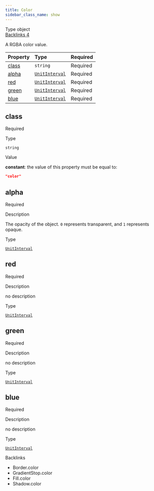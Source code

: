 ```yaml
---
title: Color
sidebar_class_name: show
---
```


<div className="section-badges">

<div className="badge type">
        <span className="label">Type</span>
        <span className="value">object</span>
      </div>

<a href="#backlinks" className="badge backlinks">
          <span className="label">Backlinks</span>
          <span className="value">4</span>
        </a>

</div>

A RGBA color value.

<div className="property-preview">

<div className="property-table">

| Property        | Type                                                  | Required                                            |
| :-------------- | :---------------------------------------------------- | :-------------------------------------------------- |
| [class](#class) | `string`                                              | <span className="property-required">Required</span> |
| [alpha](#alpha) | [`UnitInterval`](/specs/vectorgraphics/unit-interval) | <span className="property-required">Required</span> |
| [red](#red)     | [`UnitInterval`](/specs/vectorgraphics/unit-interval) | <span className="property-required">Required</span> |
| [green](#green) | [`UnitInterval`](/specs/vectorgraphics/unit-interval) | <span className="property-required">Required</span> |
| [blue](#blue)   | [`UnitInterval`](/specs/vectorgraphics/unit-interval) | <span className="property-required">Required</span> |

</div>

</div>

<div className="property">

<div className="property-heading">

## class

<span className="property-required">Required</span>

</div>

<div className="property-item">

Type

`string`

</div>

<div className="property-item">

Value

<div className="value-description">

**constant**: the value of this property must be equal to:

```json
"color"
```

</div>

</div>

</div>

<div className="property">

<div className="property-heading">

## alpha

<span className="property-required">Required</span>

</div>

<div className="property-item">

Description

The opacity of the object. `0` represents transparent, and `1` represents opaque.

</div>

<div className="property-item">

Type

[`UnitInterval`](/specs/vectorgraphics/unit-interval)

</div>

</div>

<div className="property">

<div className="property-heading">

## red

<span className="property-required">Required</span>

</div>

<div className="property-item">

Description

no description

</div>

<div className="property-item">

Type

[`UnitInterval`](/specs/vectorgraphics/unit-interval)

</div>

</div>

<div className="property">

<div className="property-heading">

## green

<span className="property-required">Required</span>

</div>

<div className="property-item">

Description

no description

</div>

<div className="property-item">

Type

[`UnitInterval`](/specs/vectorgraphics/unit-interval)

</div>

</div>

<div className="property">

<div className="property-heading">

## blue

<span className="property-required">Required</span>

</div>

<div className="property-item">

Description

no description

</div>

<div className="property-item">

Type

[`UnitInterval`](/specs/vectorgraphics/unit-interval)

</div>

</div>

<div id="backlinks" className="section-backlinks">

<div className="backlinks-title">Backlinks</div>

<ul className="backlinks-list">

<li className="backlink">
      <Link to='/specs/vectorgraphics/border#color'>Border.color</Link>
      </li>

<li className="backlink">
      <Link to='/specs/vectorgraphics/gradient-stop#color'>GradientStop.color</Link>
      </li>

<li className="backlink">
      <Link to='/specs/vectorgraphics/fill#color'>Fill.color</Link>
      </li>

<li className="backlink">
      <Link to='/specs/vectorgraphics/shadow#color'>Shadow.color</Link>
      </li>

</ul>

</div>
